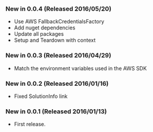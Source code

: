 ### New in 0.0.4 (Released 2016/05/20)
* Use AWS FallbackCredentialsFactory
* Add nuget dependencies
* Update all packages
* Setup and Teardown with context

### New in 0.0.3 (Released 2016/04/29)
* Match the environment variables used in the AWS SDK

### New in 0.0.2 (Released 2016/01/16)
* Fixed SolutionInfo link

### New in 0.0.1 (Released 2016/01/13)
* First release.
